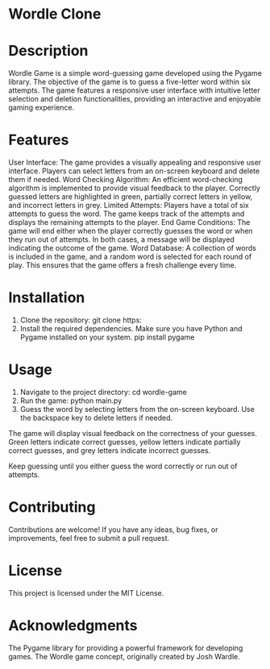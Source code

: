 # Wordle Clone

# Description
Wordle Game is a simple word-guessing game developed using the Pygame library. The objective of the game is to guess a five-letter word within six attempts. The game features a responsive user interface with intuitive letter selection and deletion functionalities, providing an interactive and enjoyable gaming experience.

# Features
User Interface: The game provides a visually appealing and responsive user interface. Players can select letters from an on-screen keyboard and delete them if needed.
Word Checking Algorithm: An efficient word-checking algorithm is implemented to provide visual feedback to the player. Correctly guessed letters are highlighted in green, partially correct letters in yellow, and incorrect letters in grey.
Limited Attempts: Players have a total of six attempts to guess the word. The game keeps track of the attempts and displays the remaining attempts to the player.
End Game Conditions: The game will end either when the player correctly guesses the word or when they run out of attempts. In both cases, a message will be displayed indicating the outcome of the game.
Word Database: A collection of words is included in the game, and a random word is selected for each round of play. This ensures that the game offers a fresh challenge every time.

# Installation
1. Clone the repository:
git clone https:
2. Install the required dependencies. Make sure you have Python and Pygame installed on your system.
pip install pygame

# Usage
1. Navigate to the project directory:
cd wordle-game
2. Run the game:
python main.py
3. Guess the word by selecting letters from the on-screen keyboard. Use the backspace key to delete letters if needed.

The game will display visual feedback on the correctness of your guesses. Green letters indicate correct guesses, yellow letters indicate partially correct guesses, and grey letters indicate incorrect guesses.

Keep guessing until you either guess the word correctly or run out of attempts.

# Contributing
Contributions are welcome! If you have any ideas, bug fixes, or improvements, feel free to submit a pull request.

# License
This project is licensed under the MIT License.

# Acknowledgments
The Pygame library for providing a powerful framework for developing games.
The Wordle game concept, originally created by Josh Wardle.
